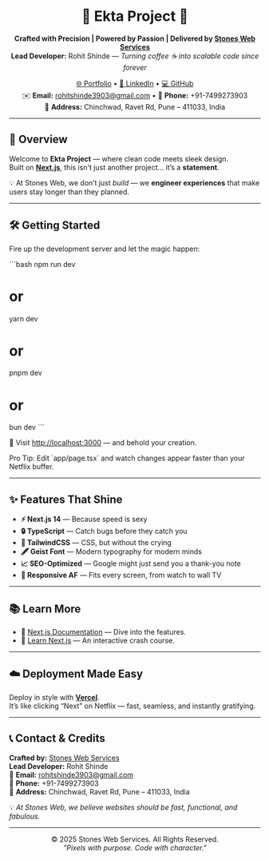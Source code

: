 <div align="center">

# 🌟 Ekta Project 🚀
**Crafted with Precision | Powered by Passion | Delivered by [Stones Web Services](https://stonesweb.in)**  
**Lead Developer:** Rohit Shinde — *Turning coffee ☕ into scalable code since forever*  

[🌐 Portfolio](https://rohiit.is-a.dev) • [💼 LinkedIn](https://linkedin.com/in/rohitshinde3903) • [💻 GitHub](https://github.com/rohitshinde3903)  
✉️ **Email:** rohitshinde3903@gmail.com • 📱 **Phone:** +91-7499273903  
🏢 **Address:** Chinchwad, Ravet Rd, Pune – 411033, India  

---
</div>

## 📖 Overview

Welcome to **Ekta Project** — where clean code meets sleek design.  
Built on **[Next.js](https://nextjs.org)**, this isn't just another project… it’s a **statement**.  

💡 At Stones Web, we don’t just *build* — we **engineer experiences** that make users stay longer than they planned.

---

## 🛠 Getting Started

Fire up the development server and let the magic happen:

\`\`\`bash
npm run dev
# or
yarn dev
# or
pnpm dev
# or
bun dev
\`\`\`

🔗 Visit [http://localhost:3000](http://localhost:3000) — and behold your creation.  

Pro Tip: Edit \`app/page.tsx\` and watch changes appear faster than your Netflix buffer.

---

## ✨ Features That Shine

- **⚡ Next.js 14** — Because speed is sexy  
- **🔒 TypeScript** — Catch bugs before they catch you  
- **🎨 TailwindCSS** — CSS, but without the crying  
- **🖋 Geist Font** — Modern typography for modern minds  
- **📈 SEO-Optimized** — Google might just send you a thank-you note  
- **📱 Responsive AF** — Fits every screen, from watch to wall TV

---

## 📚 Learn More

- 📄 [Next.js Documentation](https://nextjs.org/docs) — Dive into the features.  
- 🎯 [Learn Next.js](https://nextjs.org/learn) — An interactive crash course.

---

## ☁️ Deployment Made Easy

Deploy in style with **[Vercel](https://vercel.com/new?utm_medium=default-template&filter=next.js&utm_source=create-next-app&utm_campaign=create-next-app-readme)**.  
It’s like clicking “Next” on Netflix — fast, seamless, and instantly gratifying.

---

## 📞 Contact & Credits

**Crafted by:** [Stones Web Services](https://stonesweb.in)  
**Lead Developer:** Rohit Shinde  
📧 **Email:** rohitshinde3903@gmail.com  
📱 **Phone:** +91-7499273903  
🏢 **Address:** Chinchwad, Ravet Rd, Pune – 411033, India  

💡 *At Stones Web, we believe websites should be fast, functional, and fabulous.*  

---

<div align="center">

© 2025 Stones Web Services. All Rights Reserved.  
*"Pixels with purpose. Code with character."*  

</div>
